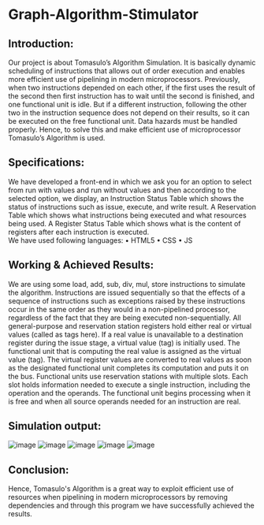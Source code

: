 # Graph-Algorithm-Stimulator

## Introduction: 
Our project is about Tomasulo’s Algorithm Simulation. It is basically dynamic scheduling of instructions that allows out of order execution and enables more efficient use of pipelining in modern microprocessors. Previously, when two instructions depended on each other, if the first uses the result of the second then first instruction has to wait until the second is finished, and one functional unit is idle. But if a different instruction, following the other two in the instruction sequence does not depend on their results, so it can be executed on the free functional unit. Data hazards must be handled properly. Hence, to solve this and make efficient use of microprocessor Tomasulo’s Algorithm is used.      

## Specifications:
We have developed a front-end in which we ask you for an option to select from run with values and run without values and then according to the selected option, we display, an Instruction Status Table which shows the status of instructions such as issue, execute, and write result. A Reservation Table which shows what instructions being executed and what resources being used. A Register Status Table which shows what is the content of registers after each instruction is executed.  
We have used following languages:
•	HTML5
•	CSS
•	JS

## Working & Achieved Results:
We are using some load, add, sub, div, mul, store instructions to simulate the algorithm. Instructions are issued sequentially so that the effects of a sequence of instructions such as exceptions raised by these instructions occur in the same order as they would in a non-pipelined processor, regardless of the fact that they are being executed non-sequentially.
All general-purpose and reservation station registers hold either real or virtual values (called as tags here). If a real value is unavailable to a destination register during the issue stage, a virtual value (tag) is initially used. The functional unit that is computing the real value is assigned as the virtual value (tag). The virtual register values are converted to real values as soon as the designated functional unit completes its computation and puts it on the bus. 
Functional units use reservation stations with multiple slots. Each slot holds information needed to execute a single instruction, including the operation and the operands. The functional unit begins processing when it is free and when all source operands needed for an instruction are real. 





## Simulation output: 
 
![image](https://user-images.githubusercontent.com/50028549/115969754-0dabcc80-a558-11eb-8581-2e13bfc8bcff.png)
![image](https://user-images.githubusercontent.com/50028549/115969756-12708080-a558-11eb-8c7b-8d4953341c63.png)
![image](https://user-images.githubusercontent.com/50028549/115969763-1bf9e880-a558-11eb-9577-bb7a96ccb189.png)
![image](https://user-images.githubusercontent.com/50028549/115969767-20be9c80-a558-11eb-8b1f-8d171cc6cf11.png)
![image](https://user-images.githubusercontent.com/50028549/115969772-24522380-a558-11eb-9305-af6e6e851ba6.png)

 
 
 
 
## Conclusion:
Hence, Tomasulo's Algorithm is a great way to exploit efficient use of resources when pipelining in modern microprocessors by removing dependencies and through this program we have successfully achieved the results.
